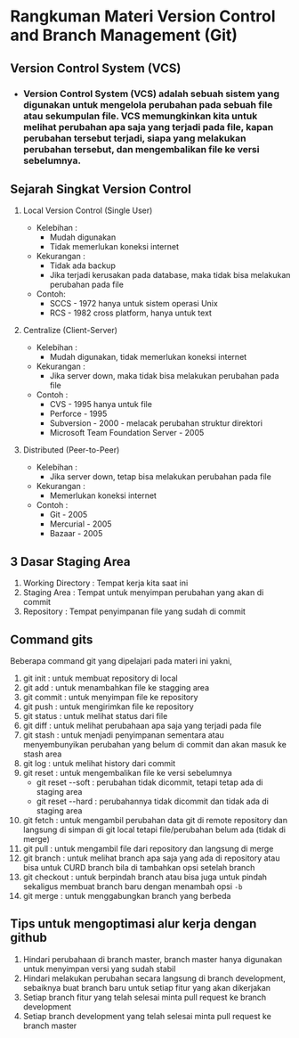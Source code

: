 # **Rangkuman Materi Version Control and Branch Management (Git)**

## **Version Control System (VCS)**

- ### Version Control System (VCS) adalah sebuah sistem yang digunakan untuk mengelola perubahan pada sebuah file atau sekumpulan file. VCS memungkinkan kita untuk melihat perubahan apa saja yang terjadi pada file, kapan perubahan tersebut terjadi, siapa yang melakukan perubahan tersebut, dan mengembalikan file ke versi sebelumnya.

## **Sejarah Singkat Version Control**

1.  Local Version Control (Single User)

    - Kelebihan :
      - Mudah digunakan
      - Tidak memerlukan koneksi internet
    - Kekurangan :
      - Tidak ada backup
      - Jika terjadi kerusakan pada database, maka tidak bisa melakukan perubahan pada file
    - Contoh:
      - SCCS - 1972 hanya untuk sistem operasi Unix
      - RCS - 1982 cross platform, hanya untuk text

2.  Centralize (Client-Server)
    - Kelebihan :
      - Mudah digunakan, tidak memerlukan koneksi internet
    - Kekurangan :
      - Jika server down, maka tidak bisa melakukan perubahan pada file
    - Contoh :
      - CVS - 1995 hanya untuk file
      - Perforce - 1995
      - Subversion - 2000 - melacak perubahan struktur direktori
      - Microsoft Team Foundation Server - 2005
3.  Distributed (Peer-to-Peer)
    - Kelebihan :
      - Jika server down, tetap bisa melakukan perubahan pada file
    - Kekurangan :
      - Memerlukan koneksi internet
    - Contoh :
      - Git - 2005
      - Mercurial - 2005
      - Bazaar - 2005

## **3 Dasar Staging Area**

1. Working Directory : Tempat kerja kita saat ini
2. Staging Area : Tempat untuk menyimpan perubahan yang akan di commit
3. Repository : Tempat penyimpanan file yang sudah di commit

## **Command git**s

Beberapa command git yang dipelajari pada materi ini yakni,

1. git init : untuk membuat repository di local
2. git add : untuk menambahkan file ke stagging area
3. git commit : untuk menyimpan file ke repository
4. git push : untuk mengirimkan file ke repository
5. git status : untuk melihat status dari file
6. git diff : untuk melihat perubahaan apa saja yang terjadi pada file
7. git stash : untuk menjadi penyimpanan sementara atau menyembunyikan perubahan yang belum di commit dan akan masuk ke stash area
8. git log : untuk melihat history dari commit
9. git reset : untuk mengembalikan file ke versi sebelumnya
   - git reset --soft : perubahan tidak dicommit, tetapi tetap ada di staging area
   - git reset --hard : perubahannya tidak dicommit dan tidak ada di staging area
10. git fetch : untuk mengambil perubahan data git di remote repository dan langsung di simpan di git local tetapi file/perubahan belum ada (tidak di merge)
11. git pull : untuk mengambil file dari repository dan langsung di merge
12. git branch : untuk melihat branch apa saja yang ada di repository atau bisa untuk CURD branch bila di tambahkan opsi setelah branch
13. git checkout : untuk berpindah branch atau bisa juga untuk pindah sekaligus membuat branch baru dengan menambah opsi `-b`
14. git merge : untuk menggabungkan branch yang berbeda

## **Tips untuk mengoptimasi alur kerja dengan github**

1. Hindari perubahaan di branch master, branch master hanya digunakan untuk menyimpan versi yang sudah stabil
2. Hindari melakukan perubahan secara langsung di branch development, sebaiknya buat branch baru untuk setiap fitur yang akan dikerjakan
3. Setiap branch fitur yang telah selesai minta pull request ke branch development
4. Setiap branch development yang telah selesai minta pull request ke branch master
